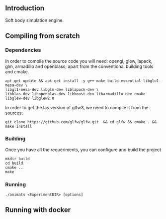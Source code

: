 ## Introduction
Soft body simulation engine.

## Compiling from scratch
### Dependencies

In order to compile the source code you will need: opengl, glew, lapack, glm, armadillo and openblass; apart from the 
conventional building tools and cmake.

```
apt-get update && apt-get install -y g++ make build-essential libglu1-mesa-dev \
libgl1-mesa-dev libglm-dev liblapack-dev \
libblas-dev libopenblas-dev libboost-dev libarmadillo-dev cmake libglew-dev libglew2.0
```
In order to get the las version of glfw3, we need to compile it from the sources:

```
git clone https://github.com/glfw/glfw.git  && cd glfw && cmake . && make install

```
### Building

Once you have all the requeriments, you can configure and build the project

```
mkdir build 
cd build
cmake ..
make
```

### Running
```
./animats <ExperimentDIR> [options]
```

## Running with docker